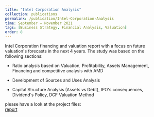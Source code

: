 ```yaml
---
title: "Intel Corporation Analysis"
collection: publications
permalink: /publication/Intel-Corporation-Analysis
time: September – November 2021
tags: [Business Strategy, Financial Analysis, Valuation]
order: 8
---
```


Intel Corporation financing and valuation report with a focus on future valuation's forecasts in the next 4 years. The study was based on the following sections:

- Ratio analysis based on Valuation, Profitability, Assets Management, Financing and competitive analysis with AMD

- Development of Sources and Uses Analysis

- Capital Structure Analysis (Assets vs Debt), IPO's consequences, Dividend's Policy, DCF Valuation Method

please have a look at the project files:  
[report](/files/intel-corp-report.xlsx)  
